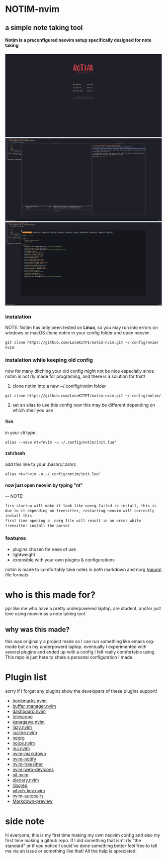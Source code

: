 # NOTIM-nvim
## a simple note taking tool
####  Notim is a preconfigured neovim setup specifically designed for note taking
![screenshot of the dashboard](./images/ScreenshotDashboard.png)
![screenshot of bookmark plugin](./images/ScreenshotBookmarks.png)
![screenshot of bookmark plugin](./images/ScreenshotLazyPluginList.png)
### instalation 
NOTE: Notim has only been tested on **Linux**, so you may run into errors on windows or macOS
clone notim in your config folder and open neovim
```
git clone https://github.com/LunaKITPI/notim-nvim.git ~/.config/nvim/
nvim
```
### instalation while keeping old config
now for many ditching your old config might not be nice especially since notim is not rly made for programing, and there is a solution for that!
1. clone notim into a new ~/.conifig/notim folder
```
git clone https://github.com/LunaKITPI/notim-nvim.git ~/.config/notim/
```
2. set an alias to use this config
now this may be different depending on which shell you use
#### fish
in your cli type:
```
alias --save nt="nvim -u ~/.config/notim/init.lua"
```

#### zsh/bash
add this line to your .bashrc/.zshrc
```
alias nt="nvim -u ~/.config/notim/init.lua"
```
#### now just open neovim by typing "nt"
-- NOTE:
    
    firs startup will make it look like noerg failed to install, this is due to it depending on treesitter, restarting neovim will correctly install this
    first time opening a .norg file will result in an error while treesitter install the parser
### features
- plugins chosen for ease of use
- lightweight
- extensible with your own plugins & configurations

notim is made to comfortably take notes in both markdown and norg [(neorg)](https://github.com/nvim-neorg/neorg) file formats
# who is this made for?
ppl like me who have a pretty underpowered laptop, are student, and/or just love using neovim 
as a note taking tool.
## why was this made?
this was originally a project made so I can run something like emacs org-mode but on my underpowerd laptop.
eventually I experimented with several plugins and ended up with a config I felt really comfortable using.
This repo is just here to share a personal configuration I made.
# Plugin list
sorry if I forget any plugins
show the developers of these plugins support!
   - [bookmarks.nvim](https://github.com/crusj/bookmarks.nvim)
   - [buffer_manager.nvim](https://github.com/j-morano/buffer_manager.nvim)
   - [dashboard.nvim](https://github.com/nvimdev/dashboard-nvim)
   - [telescope](https://github.com/nvim-telescope/telescope.nvim)
   - [kanagawa,nvim](https://github.com/rebelot/kanagawa.nvim)
   - [lazy.nvim](https://github.com/folke/lazy.nvim)
   - [lualine.nvim](https://github.com/nvim-lualine/lualine.nvim)
   - [neorg](https://github.com/nvim-neorg/neorg)
   - [noice.nvim](https://github.com/folke/noice.nvim)
   - [nui.nvim](https://github.com/MunifTanjim/nui.nvim)
   - [nvim-markdown](https://github.com/ixru/nvim-markdown)
   - [nvim-notify](https://github.com/rcarriga/nvim-notify)
   - [nvim-treesitter](https://github.com/nvim-treesitter/nvim-treesitter)
   - [nvim-web-devicons](https://github.com/nvim-tree/nvim-web-devicons)
   - [oil.nvim](https://github.com/stevearc/oil.nvim)
   - [plenary.nvim](https://github.com/nvim-lua/plenary.nvim)
   - [ripgrep](https://github.com/rinx/nvim-ripgrep)
   - [which-key.nvim](https://github.com/folke/which-key.nvim)
   - [nvim-autopairs](https://github.com/windwp/nvim-autopairs)
   - [Markdown-preview](https://github.com/iamcco/markdown-preview.nvim)
# side note
hi everyone, this is my first time making my own neovim config and also my first time making a github repo.
If I did something that isn't rly "the standard" or if you notice I could've done something 
better feel free to tell me via an issue or something like that! All the help is apreciated!
